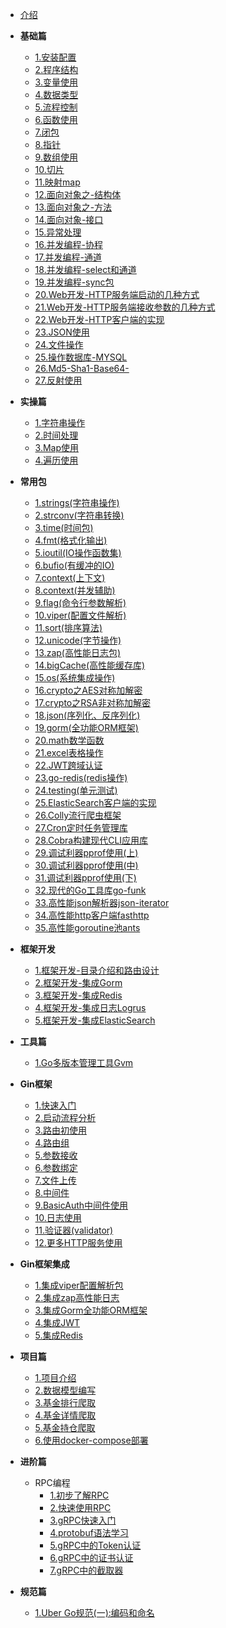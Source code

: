 - [介绍](README.md)

- **基础篇**
  - [1.安装配置](基础篇/1-安装配置.md)
  - [2.程序结构](基础篇/2-程序结构.md)
  - [3.变量使用](基础篇/3-变量使用.md)
  - [4.数据类型](基础篇/4-数据类型.md)
  - [5.流程控制](基础篇/5-流程控制.md)
  - [6.函数使用](基础篇/6-函数使用.md)
  - [7.闭包](基础篇/7-闭包.md)
  - [8.指针](基础篇/8-指针.md)
  - [9.数组使用](基础篇/9-数组使用.md)
  - [10.切片](基础篇/10-切片.md)
  - [11.映射map](基础篇/11-映射map.md)
  - [12.面向对象之-结构体](基础篇/12-面向对象之-结构体.md)
  - [13.面向对象之-方法](基础篇/13-面向对象之-方法.md)
  - [14.面向对象-接口](基础篇/14-面向对象-接口.md)
  - [15.异常处理](基础篇/15-异常处理.md)
  - [16.并发编程-协程](基础篇/16-并发编程-协程.md)
  - [17.并发编程-通道](基础篇/17-并发编程-通道.md)
  - [18.并发编程-select和通道](基础篇/18-并发编程-select和通道.md)
  - [19.并发编程-sync包](基础篇/19-并发编程-sync包.md)
  - [20.Web开发-HTTP服务端启动的几种方式](基础篇/20-Web开发-HTTP服务端启动的几种方式.md)
  - [21.Web开发-HTTP服务端接收参数的几种方式](基础篇/21-Web开发-HTTP服务端接收参数的几种方式.md)
  - [22.Web开发-HTTP客户端的实现](基础篇/22-Web开发-HTTP客户端的实现.md)
  - [23.JSON使用](基础篇/23-JSON使用.md)
  - [24.文件操作](基础篇/24-文件操作.md)
  - [25.操作数据库-MYSQL](基础篇/25-操作数据库-MYSQL.md)
  - [26.Md5-Sha1-Base64-](基础篇/26-Md5-Sha1-Base64-.md)
  - [27.反射使用](基础篇/27-反射使用.md)


- **实操篇**
  - [1.字符串操作](实操篇/1-字符串操作.md)
  - [2.时间处理](实操篇/2-时间处理.md)
  - [3.Map使用](实操篇/3-Map使用.md)
  - [4.遍历使用](实操篇/4-遍历使用.md)

- **常用包**
  - [1.strings(字符串操作)](标准包/1-strings(字符串操作).md)
  - [2.strconv(字符串转换)](标准包/2-strconv(字符串转换).md)
  - [3.time(时间包)](标准包/3-time(时间包).md)
  - [4.fmt(格式化输出)](标准包/4-fmt(格式化输出).md)
  - [5.ioutil(IO操作函数集)](标准包/5-ioutil(IO操作函数集).md)
  - [6.bufio(有缓冲的IO)](标准包/6-bufio(有缓冲的IO).md)
  - [7.context(上下文)](标准包/7-context(上下文).md)
  - [8.context(并发辅助)](标准包/8-sync.md)
  - [9.flag(命令行参数解析)](标准包/9-flag.md)
  - [10.viper(配置文件解析)](标准包/10-viper.md)
  - [11.sort(排序算法)](标准包/11-sort.md)
  - [12.unicode(字节操作)](标准包/12-unicode.md)
  - [13.zap(高性能日志包)](标准包/13-zap.md)
  - [14.bigCache(高性能缓存库)](标准包/14-bigCache.md)
  - [15.os(系统集成操作)](标准包/15-os.md)
  - [16.crypto之AES对称加解密](标准包/16-crypto-aes.md)
  - [17.crypto之RSA非对称加解密](标准包/17-crypto-rsa.md)
  - [18.json(序列化、反序列化)](标准包/18-encoding-json.md)
  - [19.gorm(全功能ORM框架)](标准包/19-gorm.md)
  - [20.math数学函数](标准包/20-math.md)
  - [21.excel表格操作](标准包/21-excel.md)
  - [22.JWT跨域认证](标准包/22-jwt-go.md)
  - [23.go-redis(redis操作)](标准包/23-go-redis.md)
  - [24.testing(单元测试)](标准包/24-testing.md)
  - [25.ElasticSearch客户端的实现](标准包/25-es.md)
  - [26.Colly流行爬虫框架](标准包/26-colly.md)
  - [27.Cron定时任务管理库](标准包/27-cron.md)
  - [28.Cobra构建现代CLI应用库](标准包/28-cobra.md)
  - [29.调试利器pprof使用(上)](标准包/29-pprof.md)
  - [30.调试利器pprof使用(中)](标准包/30-pprof-2.md)
  - [31.调试利器pprof使用(下)](标准包/31-trace.md)
  - [32.现代的Go工具库go-funk](标准包/32-go-funk.md)
  - [33.高性能json解析器json-iterator](标准包/33-jsoniter.md)
  - [34.高性能http客户端fasthttp](标准包/34-fasthttp.md)
  - [35.高性能goroutine池ants](标准包/35-ants.md)

- **框架开发**
  - [1.框架开发-目录介绍和路由设计](框架开发/1-架开发-目录介绍和路由设计.md)
  - [2.框架开发-集成Gorm](框架开发/2-框架开发-集成Gorm.md)
  - [3.框架开发-集成Redis](框架开发/3-框架开发-集成Redis.md)
  - [4.框架开发-集成日志Logrus](框架开发/4-框架开发-集成日志Logrus.md)
  - [5.框架开发-集成ElasticSearch](框架开发/5-框架开发-集成ElasticSearch.md)

- **工具篇**
  - [1.Go多版本管理工具Gvm](工具篇/01-gvm.md)
- **Gin框架**
  - [1.快速入门](Gin框架/01-快速入门.md)
  - [2.启动流程分析](Gin框架/02-启动流程分析.md)
  - [3.路由初使用](Gin框架/03-路由初使用.md)
  - [4.路由组](Gin框架/04-路由组.md)
  - [5.参数接收](Gin框架/05-参数接收.md)
  - [6.参数绑定](Gin框架/06-参数绑定.md)
  - [7.文件上传](Gin框架/07-文件上传.md)
  - [8.中间件](Gin框架/08-中间件.md)
  - [9.BasicAuth中间件使用](Gin框架/09-BasicAuth中间件使用.md)
  - [10.日志使用](Gin框架/10-日志使用(logrus+lumberjack).md)
  - [11.验证器(validator)](Gin框架/11-验证器(validator).md)
  - [12.更多HTTP服务使用](Gin框架/12-更多HTTP服务使用.md)

- **Gin框架集成**
  - [1.集成viper配置解析包](Gin框架/集成/01-viper.md)
  - [2.集成zap高性能日志](Gin框架/集成/02-zap.md)
  - [3.集成Gorm全功能ORM框架](Gin框架/集成/03-gorm.md)
  - [4.集成JWT](Gin框架/集成/04-jwt.md)
  - [5.集成Redis](Gin框架/集成/05-redis.md)
- **项目篇**
  - [1.项目介绍](项目篇/爬虫/1-desc.md) 
  - [2.数据模型编写](项目篇/爬虫/2-database.md) 
  - [3.基金排行爬取](项目篇/爬虫/3-fund-top.md) 
  - [4.基金详情爬取](项目篇/爬虫/4-fund-detail.md) 
  - [5.基金持仓爬取](项目篇/爬虫/5-fund-stock.md) 
  - [6.使用docker-compose部署](项目篇/爬虫/6-docker-push.md) 
- **进阶篇**
  - RPC编程
    - [1.初步了解RPC](进阶篇/rpc/01-understand.md)
    - [2.快速使用RPC](进阶篇/rpc/02-use-rpc.md)
    - [3.gRPC快速入门](进阶篇/rpc/03-in-grpc.md)
    - [4.protobuf语法学习](进阶篇/rpc/04-protobuf.md)
    - [5.gRPC中的Token认证](进阶篇/rpc/05-token.md)
    - [6.gRPC中的证书认证](进阶篇/rpc/06-tls.md)
    - [7.gRPC中的截取器](进阶篇/rpc/07-middleware.md)
- **规范篇**
  - [1.Uber Go规范(一):编码和命名](规范篇/1.uber开发规范一.md)
